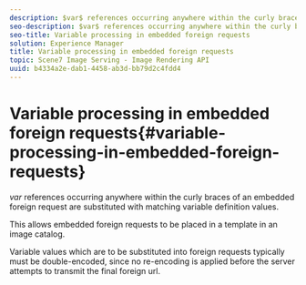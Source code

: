 ```yaml
---
description: $var$ references occurring anywhere within the curly braces of an embedded foreign request are substituted with matching variable definition values.
seo-description: $var$ references occurring anywhere within the curly braces of an embedded foreign request are substituted with matching variable definition values.
seo-title: Variable processing in embedded foreign requests
solution: Experience Manager
title: Variable processing in embedded foreign requests
topic: Scene7 Image Serving - Image Rendering API
uuid: b4334a2e-dab1-4458-ab3d-bb79d2c4fdd4
---
```


# Variable processing in embedded foreign requests{#variable-processing-in-embedded-foreign-requests}

$var$ references occurring anywhere within the curly braces of an embedded foreign request are substituted with matching variable definition values.

This allows embedded foreign requests to be placed in a template in an image catalog.

Variable values which are to be substituted into foreign requests typically must be double-encoded, since no re-encoding is applied before the server attempts to transmit the final foreign url. 

